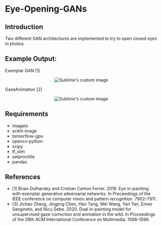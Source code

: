 # Eye-Opening-GANs

## Introduction
Two different GAN architectures are implemented to try to open closed eyes in photos.

## Example Output:
Exemplar GAN [1]
<br>
<p align="center">
  <img src="https://github.com/aenzlodi/Eye-Opening-GANs/blob/main/Reference%20Images.png?raw=true" alt="Sublime's custom image"/>
</p>

GazeAnimation [2]
<br>
<p align="center">
  <img src="https://github.com/aenzlodi/Eye-Opening-GANs/blob/main/4.gif?raw=true" alt="Sublime's custom image"/>
</p>

## Requirements
- imageio
- scikit-image
- tensorflow-gpu
- opencv-python
- scipy
- tf_slim
- setproctitle
- pandas

## References
- [1] Brian Dolhansky and Cristian Canton Ferrer. 2018. Eye in-painting with exemplar generative adversarial networks. In Proceedings of the IEEE conference on computer vision and pattern recognition. 7902–7911.
- [3] Jichao Zhang, Jingjing Chen, Hao Tang, Wei Wang, Yan Yan, Enver Sangineto, and Nicu Sebe. 2020. Dual in-painting model for unsupervised gaze correction and animation in the wild. In Proceedings of the 28th ACM International Conference on Multimedia. 1588–1596.
